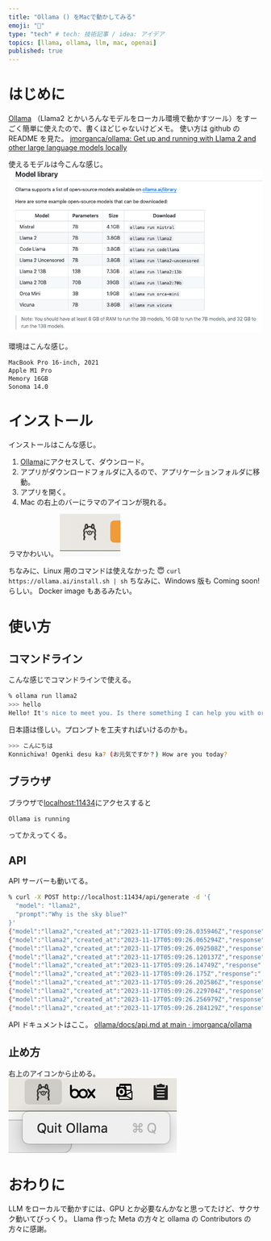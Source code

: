 ```yaml
---
title: "Ollama () をMacで動かしてみる"
emoji: "🦙"
type: "tech" # tech: 技術記事 / idea: アイデア
topics: [llama, ollama, llm, mac, openai]
published: true
---
```


# はじめに

[Ollama](https://ollama.ai/) （Llama2 とかいろんなモデルをローカル環境で動かすツール）をすーごく簡単に使えたので、書くほどじゃないけどメモ。
使い方は github の README を見た。
[jmorganca/ollama: Get up and running with Llama 2 and other large language models locally](https://github.com/jmorganca/ollama/tree/main)

使えるモデルは今こんな感じ。
![](/images/2023-11-17-17-30-54.png)

環境はこんな感じ。

```
MacBook Pro 16-inch, 2021
Apple M1 Pro
Memory 16GB
Sonoma 14.0
```

# インストール

インストールはこんな感じ。

1. [Ollama](https://ollama.ai/)にアクセスして、ダウンロード。
2. アプリがダウンロードフォルダに入るので、アプリケーションフォルダに移動。
3. アプリを開く。
4. Mac の右上のバーにラマのアイコンが現れる。

ラマかわいい。
![](/images/2023-11-17-13-57-35.png)

ちなみに、Linux 用のコマンドは使えなかった 😇
`curl https://ollama.ai/install.sh | sh`
ちなみに、Windows 版も Coming soon!らしい。
Docker image もあるみたい。

# 使い方

## コマンドライン

こんな感じでコマンドラインで使える。

```bash
% ollama run llama2
>>> hello
Hello! It's nice to meet you. Is there something I can help you with or would you like to chat?

```

日本語は怪しい。プロンプトを工夫すればいけるのかも。

```bash
>>> こんにちは
Konnichiwa! Ogenki desu ka? (お元気ですか？) How are you today?
```

## ブラウザ

ブラウザで[localhost:11434](http://localhost:11434/)にアクセスすると

```
Ollama is running
```

ってかえってくる。

## API

API サーバーも動いてる。

```bash
% curl -X POST http://localhost:11434/api/generate -d '{
  "model": "llama2",
  "prompt":"Why is the sky blue?"
}'
{"model":"llama2","created_at":"2023-11-17T05:09:26.035946Z","response":"\n","done":false}
{"model":"llama2","created_at":"2023-11-17T05:09:26.065294Z","response":"The","done":false}
{"model":"llama2","created_at":"2023-11-17T05:09:26.092508Z","response":" sky","done":false}
{"model":"llama2","created_at":"2023-11-17T05:09:26.120137Z","response":" appears","done":false}
{"model":"llama2","created_at":"2023-11-17T05:09:26.14749Z","response":" blue","done":false}
{"model":"llama2","created_at":"2023-11-17T05:09:26.175Z","response":" because","done":false}
{"model":"llama2","created_at":"2023-11-17T05:09:26.202586Z","response":" of","done":false}
{"model":"llama2","created_at":"2023-11-17T05:09:26.229704Z","response":" a","done":false}
{"model":"llama2","created_at":"2023-11-17T05:09:26.256979Z","response":" phenomen","done":false}
{"model":"llama2","created_at":"2023-11-17T05:09:26.284129Z","response":"on","done":false}
```

API ドキュメントはここ。
[ollama/docs/api.md at main · jmorganca/ollama](https://github.com/jmorganca/ollama/blob/main/docs/api.md)

## 止め方

右上のアイコンから止める。
![](/images/2023-11-17-14-55-19.png)

# おわりに

LLM をローカルで動かすには、GPU とか必要なんかなと思ってたけど、サクサク動いてびっくり。
Llama 作った Meta の方々と ollama の Contributors の方々に感謝。
